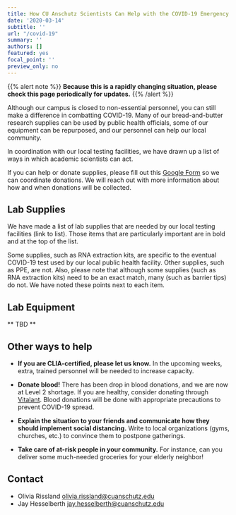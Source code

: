 ```yaml
---
title: How CU Anschutz Scientists Can Help with the COVID-19 Emergency
date: '2020-03-14'
subtitle: ''
url: "/covid-19"
summary: ''
authors: []
featured: yes
focal_point: ''
preview_only: no
---
```


{{% alert note %}}
**Because this is a rapidly changing situation, please check this page periodically for updates.**
{{% /alert %}}

Although our campus is closed to non-essential personnel, you can still make a difference in combatting COVID-19. Many of our bread-and-butter research supplies can be used by public health officials, some of our equipment can be repurposed, and our personnel can help our local community.

In coordination with our local testing facilities, we have drawn up a list of ways in which academic scientists can act. 

If you can help or donate supplies, please fill out this [Google Form](https://forms.gle/UBLnYPnci1JKQP7X8) so we can coordinate donations. We will reach out with more information about how and when donations will be collected.

## Lab Supplies

We have made a list of lab supplies that are needed by our local testing facilities (link to list). Those items that are particularly important are in bold and at the top of the list.

Some supplies, such as RNA extraction kits, are specific to the eventual COVID-19 test used by our local public health facility. Other supplies, such as PPE, are not. Also, please note that although some supplies (such as RNA extraction kits) need to be an exact match, many (such as barrier tips) do not. We have noted these points next to each item. 

## Lab Equipment 

** TBD **

## Other ways to help

-	**If you are CLIA-certified, please let us know.** In the upcoming weeks, extra, trained personnel will be needed to increase capacity. 

-	**Donate blood!** There has been drop in blood donations, and we are now at Level 2 shortage. If you are healthy, consider donating through [Vitalant](https://vitalant.org). Blood donations will be done with appropriate precautions to prevent COVID-19 spread.

-	**Explain the situation to your friends and communicate how they should implement social distancing.** Write to local organizations (gyms, churches, etc.) to convince them to postpone gatherings. 

-	**Take care of at-risk people in your community.** For instance, can you deliver some much-needed groceries for your elderly neighbor!

## Contact

- Olivia Rissland <olivia.rissland@cuanschutz.edu>
- Jay Hesselberth <jay.hesselberth@cuanschutz.edu>
